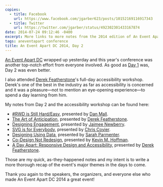 ```yaml
---
copies:
  - title: Facebook
    url: https://www.facebook.com/jgarber623/posts/10152169116917343
  - title: Twitter
    url: https://twitter.com/jgarber/status/492302301433167874
date: 2014-07-24 09:12:46 -0400
excerpt: More links to more notes from the 2014 edition of An Event Apart DC.
tags: aneventapart conference
title: An Event Apart DC 2014, Day 2
---
```


[An Event Apart DC](http://aneventapart.com/event/washington-dc-2014) wrapped up yesterday and this year's conference was another top-notch effort from everyone involved. As good as [Day 1](/blog/an-event-apart-dc-2014-day-1) was, Day 2 was even better.

I also attended [Derek Featherstone](http://simplyaccessible.com/)'s full-day accessibility workshop. Derek's one of the best in the industry as far as accessibility is concerned and it was a pleasure—not to mention an eye-opening experience—to spend a day learning from him.

My notes from Day 2 and the accessibility workshop can be found here:

- [#RWD is Still Hard/Easy](http://sketchnotes.sixtwothree.org/aneventapartdc/rwd-is-still-hard-easy/), presented by [Dan Mall](http://danielmall.com/).
- [The Art of Anticipation](http://sketchnotes.sixtwothree.org/aneventapartdc/the-art-of-anticipation/), presented by [Derek Featherstone](http://simplyaccessible.com/).
- [Designing Engagement](http://sketchnotes.sixtwothree.org/aneventapartdc/designing-engagement/), presented by [Jaimee Newberry](http://www.jaimeejaimee.com/).
- [SVG is for Everybody](http://sketchnotes.sixtwothree.org/aneventapartdc/svg-is-for-everybody/), presented by [Chris Coyier](http://chriscoyier.net/).
- [Designing Using Data](http://sketchnotes.sixtwothree.org/aneventapartdc/designing-using-data/), presented by [Sarah Parmenter](http://www.sazzy.co.uk/).
- [Co-Design Not Redesign](http://sketchnotes.sixtwothree.org/aneventapartdc/co-design-not-redesign/), presented by [Kevin M. Hoffman](http://kevinmhoffman.com/).
- [A Day Apart: Responsive Design and Accessibility](http://sketchnotes.sixtwothree.org/aneventapartdc/a-day-apart-responsive-design-and-accessibility/), presented by [Derek Featherstone](http://simplyaccessible.com/).

Those are my quick, as-they-happened notes and my intent is to write a more thorough recap of the event's major themes in the days to come.

Thank you again to the speakers, the organizers, and everyone else who made An Event Apart DC 2014 a great event!